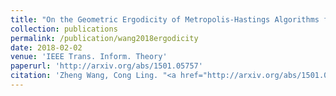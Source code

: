```yaml
---
title: "On the Geometric Ergodicity of Metropolis-Hastings Algorithms for Lattice Gaussian Sampling"
collection: publications
permalink: /publication/wang2018ergodicity
date: 2018-02-02
venue: 'IEEE Trans. Inform. Theory'
paperurl: 'http://arxiv.org/abs/1501.05757'
citation: 'Zheng Wang, Cong Ling. "<a href="http://arxiv.org/abs/1501.05757">On the Geometric Ergodicity of Metropolis-Hastings Algorithms for Lattice Gaussian Sampling</a>", <i>IEEE Trans. Inform. Theory</i>, vol. 64, no. 2, pp. 738-751, Feb. 2018.'
---
```

